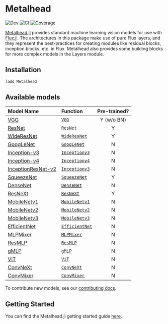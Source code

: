 # Metalhead

[![Dev](https://img.shields.io/badge/docs-dev-blue.svg)](https://fluxml.github.io/Metalhead.jl/dev)
[![CI](https://github.com/FluxML/Metalhead.jl/actions/workflows/CI.yml/badge.svg)](https://github.com/FluxML/Metalhead.jl/actions/workflows/CI.yml)
[![Coverage](https://codecov.io/gh/FluxML/Metalhead.jl/branch/master/graph/badge.svg)](https://codecov.io/gh/FluxML/Metalhead.jl)

[Metalhead.jl](https://github.com/FluxML/Metalhead.jl) provides standard machine learning vision models for use with [Flux.jl](https://fluxml.ai). The architectures in this package make use of pure Flux layers, and they represent the best-practices for creating modules like residual blocks, inception blocks, etc. in Flux. Metalhead also provides some building blocks for more complex models in the Layers module.

## Installation

```julia
]add Metalhead
```

## Available models

| Model Name                                       | Function                                                                                  | Pre-trained? |
|:-------------------------------------------------|:------------------------------------------------------------------------------------------|:------------:|
| [VGG](https://arxiv.org/abs/1409.1556)           | [`VGG`](https://fluxml.ai/Metalhead.jl/dev/docstrings/Metalhead.VGG.html)                 | Y (w/o BN)   |
| [ResNet](https://arxiv.org/abs/1512.03385)       | [`ResNet`](https://fluxml.ai/Metalhead.jl/dev/docstrings/Metalhead.ResNet.html)           | Y            |
| [WideResNet](https://arxiv.org/abs/1605.07146)   | [`WideResNet`](https://fluxml.ai/Metalhead.jl/dev/docstrings/Metalhead.WideResNet.html) | Y            |
| [GoogLeNet](https://arxiv.org/abs/1409.4842)     | [`GoogLeNet`](https://fluxml.ai/Metalhead.jl/dev/docstrings/Metalhead.GoogLeNet.html)     | N            |
| [Inception-v3](https://arxiv.org/abs/1512.00567) | [`Inceptionv3`](https://fluxml.ai/Metalhead.jl/dev/docstrings/Metalhead.Inceptionv3.html)   | N            |
| [Inception-v4](https://arxiv.org/abs/1602.07261) | [`Inceptionv4`](https://fluxml.ai/Metalhead.jl/dev/docstrings/Metalhead.Inceptionv4.html)   | N            |
| [InceptionResNet-v2](https://arxiv.org/abs/1602.07261) | [`Inceptionv3`](https://fluxml.ai/Metalhead.jl/dev/docstrings/Metalhead.InceptionResNetv2.html)   | N            |
| [SqueezeNet](https://arxiv.org/abs/1602.07360)   | [`SqueezeNet`](https://fluxml.ai/Metalhead.jl/dev/docstrings/Metalhead.SqueezeNet.html)   | Y            |
| [DenseNet](https://arxiv.org/abs/1608.06993)     | [`DenseNet`](https://fluxml.ai/Metalhead.jl/dev/docstrings/Metalhead.DenseNet.html)       | N            |
| [ResNeXt](https://arxiv.org/abs/1611.05431)      | [`ResNeXt`](https://fluxml.ai/Metalhead.jl/dev/docstrings/Metalhead.ResNeXt.html)         | Y            |
| [MobileNetv1](https://arxiv.org/abs/1704.04861)  | [`MobileNetv1`](https://fluxml.ai/Metalhead.jl/dev/docstrings/Metalhead.MobileNetv1.html) | N            |
| [MobileNetv2](https://arxiv.org/abs/1801.04381)  | [`MobileNetv2`](https://fluxml.ai/Metalhead.jl/dev/docstrings/Metalhead.MobileNetv2.html) | N            |
| [MobileNetv3](https://arxiv.org/abs/1905.02244)  | [`MobileNetv3`](https://fluxml.ai/Metalhead.jl/dev/docstrings/Metalhead.MobileNetv3.html) | N            |
| [EfficientNet](https://arxiv.org/abs/1905.11946) | [`EfficientNet`](https://fluxml.ai/Metalhead.jl/dev/docstrings/Metalhead.EfficientNet.html) | N            |
| [MLPMixer](https://arxiv.org/pdf/2105.01601)     | [`MLPMixer`](https://fluxml.ai/Metalhead.jl/dev/docstrings/Metalhead.MLPMixer.html)       | N            |
| [ResMLP](https://arxiv.org/abs/2105.03404)       | [`ResMLP`](https://fluxml.ai/Metalhead.jl/dev/docstrings/Metalhead.ResMLP.html)           | N            |
| [gMLP](https://arxiv.org/abs/2105.08050)         | [`gMLP`](https://fluxml.ai/Metalhead.jl/dev/docstrings/Metalhead.gMLP.html)               | N            |
| [ViT](https://arxiv.org/abs/2010.11929)          | [`ViT`](https://fluxml.ai/Metalhead.jl/dev/docstrings/Metalhead.ViT.html)                 | N            |
| [ConvNeXt](https://arxiv.org/abs/2201.03545)     | [`ConvNeXt`](https://fluxml.ai/Metalhead.jl/dev/docstrings/Metalhead.ConvNeXt.html)       | N            |
| [ConvMixer](https://arxiv.org/abs/2201.09792)    | [`ConvMixer`](https://fluxml.ai/Metalhead.jl/dev/docstrings/Metalhead.ConvMixer.html)     | N            |

To contribute new models, see our [contributing docs](https://fluxml.ai/Metalhead.jl/dev/docs/dev-guide/contributing.html).

## Getting Started

You can find the Metalhead.jl getting started guide [here](https://fluxml.ai/Metalhead.jl/dev/docs/tutorials/quickstart.html).
